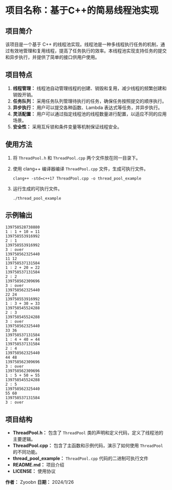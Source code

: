 # 项目名称：基于C++的简易线程池实现

## 项目简介

该项目是一个基于 C++ 的线程池实现。线程池是一种多线程执行任务的机制，通过有效地管理和复用线程，提高了任务执行的效率。本线程池实现支持任务的提交和异步执行，并提供了简单的接口供用户使用。

## 项目特点

1.  **线程管理：** 线程池自动管理线程的创建、销毁和复用，减少线程的频繁创建和销毁开销。
2.  **任务队列：** 采用任务队列管理待执行的任务，确保任务按照提交的顺序执行。
3.  **异步执行：** 用户可以提交各种函数、Lambda 表达式等任务，并异步执行。
4.  **灵活配置：** 用户可以通过指定线程池的线程数量进行配置，以适应不同的应用场景。
5.  **安全性：** 采用互斥锁和条件变量等机制保证线程安全。

## 使用方法

1.  将 `ThreadPool.h` 和 `ThreadPool.cpp` 两个文件放在同一目录下。

2.  使用 clang++ 编译器编译 `ThreadPool.cpp` 文件，生成可执行文件。

    ```
    clang++ -std=c++17 ThreadPool.cpp -o thread_pool_example
    ```

3.  运行生成的可执行文件。

    ```
    ./thread_pool_example
    ```

## 示例输出

```
139758528738880
1 : 1 + 10 = 11
139758553916992
2 : 1
139758553916992
3 : over
139758562325440
11 12
139758537131584
1 : 2 + 20 = 22
139758537131584
2 : 2
139758562309696
3 : over
139758562325440
22 24
139758553916992
1 : 3 + 30 = 33
139758545524288
2 : 3
139758545524288
3 : over
139758562325440
33 36
139758537131584
1 : 4 + 40 = 44
139758537131584
2 : 4
139758562325440
44 48
139758562309696
3 : over
139758562309696
1 : 5 + 50 = 55
139758545524288
2 : 5
139758562325440
55 60
139758537131584
3 : over
```

## 项目结构

-   **ThreadPool.h：** 包含了 `ThreadPool` 类的声明和定义代码，定义了线程池的主要逻辑。
-   **ThreadPool.cpp：** 包含了主函数和示例代码，演示了如何使用 `ThreadPool` 的不同功能。
-   **thread_pool_example：** `ThreadPool.cpp` 代码的二进制可执行文件
-   **README.md：** 项目介绍
-   **LICENSE：** 使用协议

**作者：** Zyoobn **日期：** 2024/1/26
